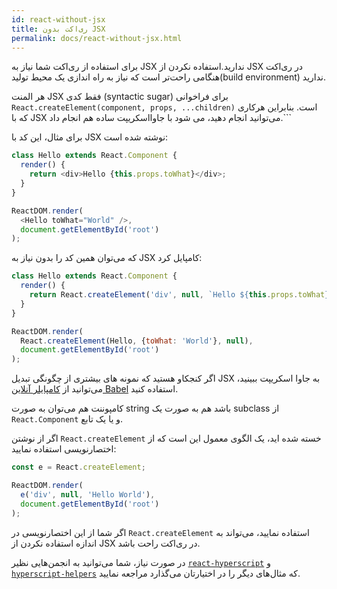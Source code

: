 ```yaml
---
id: react-without-jsx
title: ری‌اکت بدون JSX
permalink: docs/react-without-jsx.html
---
```


برای استفاده از ری‌اکت شما نیاز به JSX ندارید.استفاده نکردن از JSX در ری‌اکت هنگامی راحت‌تر است که نیاز به راه اندازی یک محیط تولید(build environment) ندارید.

هر المنت JSX فقط کدی (syntactic sugar) برای فراخوانی `React.createElement(component, props, ...children)` است. بنابراین هرکاری که با JSX می‌توانید انجام دهید، می شود با جاوااسکریپت ساده هم انجام داد.```



برای مثال، این کد با JSX نوشته شده است:

```js
class Hello extends React.Component {
  render() {
    return <div>Hello {this.props.toWhat}</div>;
  }
}

ReactDOM.render(
  <Hello toWhat="World" />,
  document.getElementById('root')
);
```



که می‌توان همین کد را بدون نیاز به JSX کامپایل کرد:

```js
class Hello extends React.Component {
  render() {
    return React.createElement('div', null, `Hello ${this.props.toWhat}`);
  }
}

ReactDOM.render(
  React.createElement(Hello, {toWhat: 'World'}, null),
  document.getElementById('root')
);
```

اگر کنجکاو هستید که نمونه های بیشتری از چگونگی تبدیل JSX به جاوا اسکریپت ببینید، می‌توانید از [کامپایلر آنلاین Babel](babel://jsx-simple-example) استفاده کنید.




کامپوننت هم می‌توان به صورت string باشد هم به صورت یک subclass از `React.Component` و یا یک تابع.

اگر از نوشتن `React.createElement` خسته شده اید، یک الگوی معمول این است که از اختصارنویسی استفاده نمایید:




```js
const e = React.createElement;

ReactDOM.render(
  e('div', null, 'Hello World'),
  document.getElementById('root')
);
```
اگر شما از این اختصارنویسی در `React.createElement` استفاده نمایید، می‌تواند به اندازه استفاده نکردن از JSX در ری‌اکت راحت باشد.


در صورت نیاز، شما می‌توانید به انجمن‌هایی نظیر [`react-hyperscript`](https://github.com/mlmorg/react-hyperscript) و [`hyperscript-helpers`](https://github.com/ohanhi/hyperscript-helpers) که مثال‌های دیگر را در اختیارتان می‌گذارد مراجعه نمایید.

